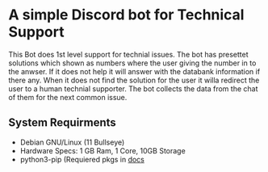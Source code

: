 # A simple Discord bot for Technical Support
This Bot does 1st level support for technial issues. 
The bot has presettet solutions which shown as numbers where the user giving the number in to the anwser. 
If it does not help it will answer with the databank information if there any.
When it does not find the solution for the user it willa redirect the user to a human technial supporter.
The bot collects the data from the chat of them for the next common issue.

## System Requirments
- Debian GNU/Linux (11 Bullseye)
- Hardware Specs: 1 GB Ram, 1 Core, 10GB Storage
- python3-pip (Requiered pkgs in [docs](https://github.com/Quanterm/noobot/tree/main/docs)


